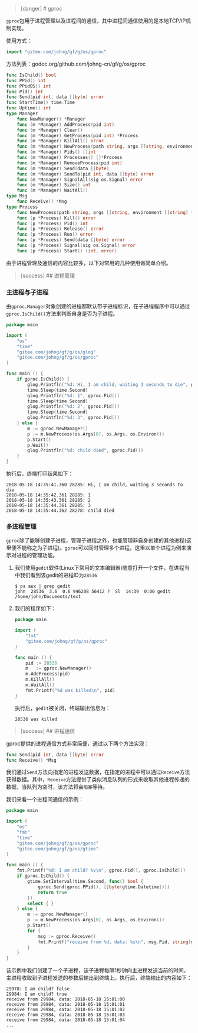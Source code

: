 >[danger] # gproc

```gproc```包用于进程管理以及进程间的通信，其中进程间通信使用的是本地TCP/IP机制实现。


使用方式：
```go
import "gitee.com/johng/gf/g/os/gproc"
```

方法列表：godoc.org/github.com/johng-cn/gf/g/os/gproc
```go
func IsChild() bool
func PPid() int
func PPidOS() int
func Pid() int
func Send(pid int, data []byte) error
func StartTime() time.Time
func Uptime() int
type Manager
    func NewManager() *Manager
    func (m *Manager) AddProcess(pid int)
    func (m *Manager) Clear()
    func (m *Manager) GetProcess(pid int) *Process
    func (m *Manager) KillAll() error
    func (m *Manager) NewProcess(path string, args []string, environment []string) *Process
    func (m *Manager) Pids() []int
    func (m *Manager) Processes() []*Process
    func (m *Manager) RemoveProcess(pid int)
    func (m *Manager) Send(data []byte)
    func (m *Manager) SendTo(pid int, data []byte) error
    func (m *Manager) SignalAll(sig os.Signal) error
    func (m *Manager) Size() int
    func (m *Manager) WaitAll()
type Msg
	func Receive() *Msg
type Process
    func NewProcess(path string, args []string, environment []string) *Process
    func (p *Process) Kill() error
    func (p *Process) Pid() int
    func (p *Process) Release() error
    func (p *Process) Run() error
    func (p *Process) Send(data []byte) error
    func (p *Process) Signal(sig os.Signal) error
    func (p *Process) Start() (int, error)
```

由于进程管理及通信的内容比较多，以下对常用的几种使用做简单介绍。

>[success] ## 进程管理

### 主进程与子进程
由```gproc.Manager```对象创建的进程都默认带子进程标识，在子进程程序中可以通过```gproc.IsChild()```方法来判断自身是否为子进程。

```go
package main

import (
    "os"
    "time"
    "gitee.com/johng/gf/g/os/glog"
    "gitee.com/johng/gf/g/os/gproc"
)

func main () {
    if gproc.IsChild() {
        glog.Printfln("%d: Hi, I am child, waiting 3 seconds to die", gproc.Pid())
        time.Sleep(time.Second)
        glog.Printfln("%d: 1", gproc.Pid())
        time.Sleep(time.Second)
        glog.Printfln("%d: 2", gproc.Pid())
        time.Sleep(time.Second)
        glog.Printfln("%d: 3", gproc.Pid())
    } else {
        m := gproc.NewManager()
        p := m.NewProcess(os.Args[0], os.Args, os.Environ())
        p.Start()
        p.Wait()
        glog.Printfln("%d: child died", gproc.Pid())
    }
}
```
执行后，终端打印结果如下：
```shell
2018-05-18 14:35:41.360 28285: Hi, I am child, waiting 3 seconds to die
2018-05-18 14:35:42.361 28285: 1
2018-05-18 14:35:43.361 28285: 2
2018-05-18 14:35:44.361 28285: 3
2018-05-18 14:35:44.362 28278: child died
```

### 多进程管理
```gproc```除了能够创建子进程，管理子进程之外，也能管理非自身创建的其他进程(这里便不能称之为子进程)。```gproc```可以同时管理多个进程，这里以单个进程为例来演示对进程的管理功能。

1. 我们使用```gedit```软件(Linux下常用的文本编辑器)随意打开一个文件，在进程当中我们看到该gedit的进程ID为```28536```
    ```shell
    $ ps aux | grep gedit
    john  28536  3.6  0.6 946208 56412 ?  Sl  14:39  0:00 gedit /home/john/Documents/text
    ```
1. 我们的程序如下：
    ```go
    package main

    import (
        "fmt"
        "gitee.com/johng/gf/g/os/gproc"
    )

    func main () {
        pid := 28536
        m   := gproc.NewManager()
        m.AddProcess(pid)
        m.KillAll()
        m.WaitAll()
        fmt.Printf("%d was killed\n", pid)
    }
    ```
	执行后，```gedit```被关闭，终端输出信息为：
    ```shell
    28536 was killed
    ```


>[success] ## 进程通信

gproc提供的进程通信方式非常简便，通过以下两个方法实现：
```go
func Send(pid int, data []byte) error
func Receive() *Msg
```
我们通过```Send```方法向指定的进程发送数据，在指定的进程中可以通过```Receive```方法获得数据。其中，```Receive```方法提供了类似消息队列的形式来收取其他进程传递的数据，当队列为空时，该方法将会```阻塞```等待。

我们来看一个进程间通信的示例：
```go
package main

import (
    "os"
    "fmt"
    "time"
    "gitee.com/johng/gf/g/os/gproc"
    "gitee.com/johng/gf/g/os/gtime"
)

func main () {
    fmt.Printf("%d: I am child? %v\n", gproc.Pid(), gproc.IsChild())
    if gproc.IsChild() {
        gtime.SetInterval(time.Second, func() bool {
            gproc.Send(gproc.PPid(), []byte(gtime.Datetime()))
            return true
        })
        select { }
    } else {
        m := gproc.NewManager()
        p := m.NewProcess(os.Args[0], os.Args, os.Environ())
        p.Start()
        for {
            msg := gproc.Receive()
            fmt.Printf("receive from %d, data: %s\n", msg.Pid, string(msg.Data))
        }
    }
}
```
该示例中我们创建了一个子进程，该子进程每隔1秒钟向主进程发送当前的时间，主进程收取到子进程发送的参数后输出到终端上。执行后，终端输出的内容如下：
```shell
29978: I am child? false
29984: I am child? true
receive from 29984, data: 2018-05-18 15:01:00
receive from 29984, data: 2018-05-18 15:01:01
receive from 29984, data: 2018-05-18 15:01:02
receive from 29984, data: 2018-05-18 15:01:03
receive from 29984, data: 2018-05-18 15:01:04
...
```

